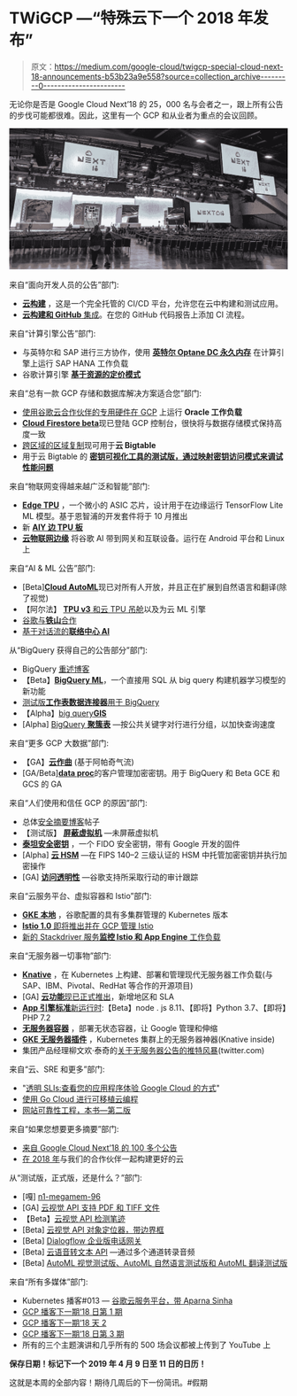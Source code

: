 # TWiGCP —“特殊云下一个 2018 年发布”

> 原文：<https://medium.com/google-cloud/twigcp-special-cloud-next-18-announcements-b53b23a9e558?source=collection_archive---------0----------------------->

无论你是否是 Google Cloud Next’18 的 25，000 名与会者之一，跟上所有公告的步伐可能都很难。因此，这里有一个 GCP 和从业者为重点的会议回顾。

![](img/60b699269efc715a30581b4c7de47fb1.png)

来自“面向开发人员的公告”部门:

*   [**云构建**](http://goo.gl/2rxuQ2) ，这是一个完全托管的 CI/CD 平台，允许您在云中构建和测试应用。
*   [**云构建和 GitHub** 集成](http://goo.gl/c5rRNn)。在您的 GitHub 代码报告上添加 CI 流程。

来自“计算引擎公告”部门:

*   与英特尔和 SAP 进行三方协作，使用 [**英特尔 Optane DC 永久内存**](http://goo.gl/EED9ag) 在计算引擎上运行 SAP HANA 工作负载
*   谷歌计算引擎 [**基于资源的定价模式**](http://goo.gl/QiGXYU)

来自“总有一款 GCP 存储和数据库解决方案适合您”部门:

*   [使用谷歌云合作伙伴的专用硬件在 GCP](http://goo.gl/2wjLBp) 上运行 **Oracle 工作负载**
*   [**Cloud Firestore beta**](http://goo.gl/ELakGS)现已登陆 GCP 控制台，很快将与数据存储模式保持高度一致
*   [跨区域的区域复制](http://goo.gl/JqWzq6)现可用于**云 Bigtable**
*   用于云 Bigtable 的 [**密钥可视化工具的测试版，通过映射密钥访问模式来调试性能问题**](http://goo.gl/NhJt6V)

来自“物联网变得越来越广泛和智能”部门:

*   [**Edge TPU**](http://goo.gl/Lv9AB7) ，一个微小的 ASIC 芯片，设计用于在边缘运行 TensorFlow Lite ML 模型。基于恩智浦的开发套件将于 10 月推出
*   新 [**AIY 边 TPU 板**](http://goo.gl/7VGnih)
*   [**云物联网边缘**](http://goo.gl/UrSzfB) 将谷歌 AI 带到网关和互联设备。运行在 Android 平台和 Linux 上

来自“AI & ML 公告”部门:

*   [Beta][**Cloud AutoML**](http://goo.gl/VMNMSP)现已对所有人开放，并且正在扩展到自然语言和翻译(除了视觉)
*   【阿尔法】 [**TPU v3** 和云 TPU 吊舱](http://goo.gl/YbT4PB)以及为云 ML 引擎
*   [谷歌与**铁山**合作](http://goo.gl/oMVKiA)
*   [基于对话流的**联络中心 AI**](http://goo.gl/H1dCw5)

从“BigQuery 获得自己的公告部分”部门:

*   BigQuery [重述博客](http://goo.gl/LzGcyM)
*   【Beta】[**BigQuery ML**](http://goo.gl/V9wZ2m)，一个直接用 SQL 从 big query 构建机器学习模型的新功能
*   [测试版**工作表数据连接器**用于 BigQuery](http://goo.gl/1W8Cti)
*   【Alpha】[big query**GIS**](http://goo.gl/YKBocA)
*   [Alpha] [BigQuery **聚簇表**](http://goo.gl/RZ3XKE) —按公共关键字对行进行分组，以加快查询速度

来自“更多 GCP 大数据”部门:

*   【GA】[**云作曲**](http://goo.gl/9JrjhZ) (基于阿帕奇气流)
*   [GA/Beta][**data proc**](http://goo.gl/eaowQM)的客户管理加密密钥。用于 BigQuery 和 Beta GCE 和 GCS 的 GA

来自“人们使用和信任 GCP 的原因”部门:

*   总体[安全摘要博客](http://goo.gl/vahDV9)帖子
*   【测试版】 [**屏蔽虚拟机**](http://goo.gl/fJ5Sb9) —未屏蔽虚拟机
*   [**泰坦安全密钥**](http://goo.gl/jL595R) ，一个 FIDO 安全密钥，带有 Google 开发的固件
*   [Alpha] [**云 HSM**](http://goo.gl/FwhxVy) —在 FIPS 140–2 三级认证的 HSM 中托管加密密钥并执行加密操作
*   [GA] [**访问透明性**](http://goo.gl/Uzpi18) —谷歌支持所采取行动的审计跟踪

来自“云服务平台、虚拟容器和 Istio”部门:

*   [**GKE 本地**](http://goo.gl/3KPksM) ，谷歌配置的具有多集群管理的 Kubernetes 版本
*   [**Istio 1.0** 即将推出并在 GCP 管理 Istio](http://goo.gl/8yioFU)
*   [新的 Stackdriver 服务**监控 Istio 和 App Engine** 工作负载](http://goo.gl/KcAozM)

来自“无服务器一切事物”部门:

*   [**Knative**](http://goo.gl/ezHLKQ) ，在 Kubernetes 上构建、部署和管理现代无服务器工作负载(与 SAP、IBM、Pivotal、RedHat 等合作的开源项目)
*   [GA] [**云功能**现已正式推出](http://goo.gl/31Bvgz)，新增地区和 SLA
*   [**App 引擎标准**新运行时](http://goo.gl/kTFUDz):【Beta】node . js 8.11、【即将】Python 3.7、【即将】PHP 7.2
*   [**无服务器容器**](http://g.co/serverlesscontainers) ，部署无状态容器，让 Google 管理和伸缩
*   [**GKE 无服务器插件**](http://g.co/serverlessaddon) ，Kubernetes 集群上的无服务器神器(Knative inside)
*   集团产品经理柳文欢·泰奇的[关于无服务器公告的推特风暴](http://goo.gl/JE5Q2V)(twitter.com)

来自“云、SRE 和更多”部门:

*   "[透明 SLIs:查看您的应用程序体验 Google Cloud 的方式](http://goo.gl/Dny5FA)"
*   [使用 Go Cloud 进行可移植云编程](http://goo.gl/Hpyx5X)
*   [网站可靠性工程，本书—第二版](http://goo.gl/gGn1JK)

来自“如果您想要更多摘要”部门:

*   [来自 Google Cloud Next’18 的 100 多个公告](http://goo.gl/MRGyRk)
*   [在 2018 年](http://goo.gl/2pW7UP)与我们的合作伙伴一起构建更好的云

从“测试版，正式版，还是什么？”部门:

*   [嘎] [n1-megamem-96](http://goo.gl/nZdT17)
*   [GA] [云视觉 API 支持 PDF 和 TIFF 文件](http://goo.gl/LQWT5R)
*   【Beta】[云视觉 API 检测笔迹](http://goo.gl/qJQgrj)
*   [Beta] [云视觉 API 对象定位器，带边界框](http://goo.gl/wxAjvM)
*   [Beta] [Dialogflow 企业版电话网关](http://goo.gl/zfLinr)
*   [Beta] [云语音转文本 API](http://goo.gl/85yWYY) —通过多个通道转录音频
*   [Beta] [AutoML 视觉测试版、AutoML 自然语言测试版和 AutoML 翻译测试版](http://goo.gl/bLTp2q)

来自“所有多媒体”部门:

*   Kubernetes 播客#013 — [谷歌云服务平台，带 Aparna Sinha](http://goo.gl/rRv3zz)
*   [GCP 播客下一期‘18 日第 1 期](http://goo.gl/uEc5Yt)
*   [GCP 播客下一期‘18 天 2](http://goo.gl/MAHXZv)
*   [GCP 播客下一期‘18 日第 3 期](http://goo.gl/SCJUbg)
*   所有的三个主题演讲和几乎所有的 500 场会议都被上传到了 YouTube 上

**保存日期！标记下一个 2019 年 4 月 9 日至 11 日的日历！**

这就是本周的全部内容！期待几周后的下一份简讯。#假期